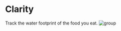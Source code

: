 # Clarity
Track the water footprint of the food you eat.
![group](https://user-images.githubusercontent.com/20412561/44828340-4ab73980-abcc-11e8-813d-c3420147e52f.png)
